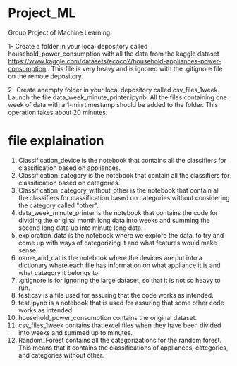 # Project_ML
Group Project of Machine Learning.

1- Create a folder in your local depository called household_power_consumption with all the data from the  kaggle dataset https://www.kaggle.com/datasets/ecoco2/household-appliances-power-consumption . This file is very heavy and is ignored with the .gitignore file on the remote depository.

2- Create anempty folder in your local depository called csv_files_1week. Launch the file data_week_minute_printer.ipynb. All the files containing one week of data with a 1-min timestamp should be added to the folder. This operation takes about 20 minutes.

# file explaination

1. Classification_device is the notebook that contains all the classifiers for classification based on appliances.
2. Classification_category is the notebook that contain all the classifiers for classification based on categories.
3. Classification_category_without_other is the notebook that contain all the classifiers for classification based on categories without considering the category called "other".
4. data_week_minute_printer is the notebook that contains the code for dividing the original month long data into weeks and summing the second long data up into minute long data.
5. exploration_data is the notebook where we explore the data, to try and come up with ways of categorizing it and what features would make sense.
6. name_and_cat is the notebook where the devices are put into a dictionary where each file has information on what appliance it is and what category it belongs to.
7. .gitignore is for ignoring the large dataset, so that it is not so heavy to run.
8. test.csv is a file used for assuring that the code works as intended.
9. test.ipynb is a notebook that is used for assuring that some other code works as intended.
10. household_power_consumption contains the original dataset.
11. csv_files_1week contains that excel files when they have been divided into weeks and summed up to minutes.
12. Random_Forest contains all the categorizations for the random forest. This means that it contains the classifications of appliances, categories, and categories without other. 